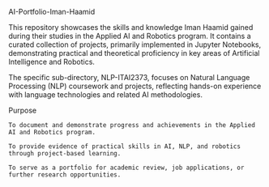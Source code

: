 AI-Portfolio-Iman-Haamid

This repository showcases the skills and knowledge Iman Haamid gained during their studies in the Applied AI and Robotics program. It contains a curated collection of projects, primarily implemented in Jupyter Notebooks, demonstrating practical and theoretical proficiency in key areas of Artificial Intelligence and Robotics.

The specific sub-directory, NLP-ITAI2373, focuses on Natural Language Processing (NLP) coursework and projects, reflecting hands-on experience with language technologies and related AI methodologies.

Purpose

    To document and demonstrate progress and achievements in the Applied AI and Robotics program.

    To provide evidence of practical skills in AI, NLP, and robotics through project-based learning.

    To serve as a portfolio for academic review, job applications, or further research opportunities.
